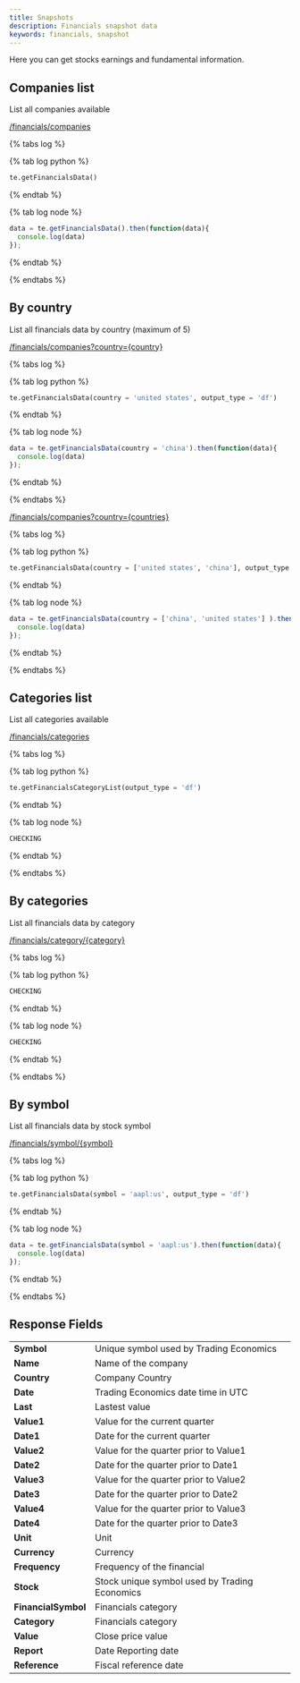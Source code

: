 ```yaml
---
title: Snapshots
description: Financials snapshot data
keywords: financials, snapshot
---
```


Here you can get stocks earnings and fundamental information.

## Companies list

List all companies available

[/financials/companies](https://api.tradingeconomics.com/financials/companies?c=guest:guest&f=json)

{% tabs log %}

{% tab log python %}
```python
te.getFinancialsData()
```
{% endtab %}

{% tab log node %}
```javascript
data = te.getFinancialsData().then(function(data){
  console.log(data)     
});
```
{% endtab %}

{% endtabs %}

## By country

List all financials data by country (maximum of 5)

[/financials/companies?country={country}](https://api.tradingeconomics.com/financials/companies?country=united%20states&c=guest:guest&f=json)

{% tabs log %}

{% tab log python %}
```python
te.getFinancialsData(country = 'united states', output_type = 'df')
```
{% endtab %}

{% tab log node %}
```javascript
data = te.getFinancialsData(country = 'china').then(function(data){
  console.log(data)     
});
```
{% endtab %}

{% endtabs %}

[/financials/companies?country={countries}](https://api.tradingeconomics.com/financials/companies?country=spain,germany&c=guest:guest&f=json)

{% tabs log %}

{% tab log python %}
```python
te.getFinancialsData(country = ['united states', 'china'], output_type = 'df')
```
{% endtab %}

{% tab log node %}
```javascript
data = te.getFinancialsData(country = ['china', 'united states'] ).then(function(data){
  console.log(data)     
});
```
{% endtab %}

{% endtabs %}

## Categories list

List all categories available

[/financials/categories](https://api.tradingeconomics.com/financials/categories?c=guest:guest&f=json)

{% tabs log %}

{% tab log python %}
```python
te.getFinancialsCategoryList(output_type = 'df')
```
{% endtab %}

{% tab log node %}
```javascript
CHECKING
```
{% endtab %}

{% endtabs %}

## By categories

List all financials data by category

[/financials/category/{category}](https://api.tradingeconomics.com/financials/category/assets?c=guest:guest&f=json)

{% tabs log %}

{% tab log python %}
```python
CHECKING
```
{% endtab %}

{% tab log node %}
```javascript
CHECKING
```
{% endtab %}

{% endtabs %}

## By symbol

List all financials data by stock symbol

[/financials/symbol/{symbol}](https://api.tradingeconomics.com/financials/symbol/aapl:us?c=guest:guest&f=json)

{% tabs log %}

{% tab log python %}
```python
te.getFinancialsData(symbol = 'aapl:us', output_type = 'df')
```
{% endtab %}

{% tab log node %}
```javascript
data = te.getFinancialsData(symbol = 'aapl:us').then(function(data){
  console.log(data)     
});
```
{% endtab %}

{% endtabs %}

## Response Fields

|                     |                                               |
|---------------------|-----------------------------------------------|
| **Symbol**          |	Unique symbol used by Trading Economics       |
| **Name**            |	Name of the company                           |
| **Country**         |	Company Country                               |
| **Date**            |	Trading Economics date time in UTC            |
| **Last**            |	Lastest value                                 |
| **Value1**          |	Value for the current quarter                 |
| **Date1**           |	Date for the current quarter                  |
| **Value2**          |	Value for the quarter prior to Value1         |
| **Date2**           |	Date for the quarter prior to Date1           |
| **Value3**          |	Value for the quarter prior to Value2         |
| **Date3**           |	Date for the quarter prior to Date2           |
| **Value4**          |	Value for the quarter prior to Value3         |
| **Date4**           |	Date for the quarter prior to Date3           |
| **Unit**            |	Unit                                          |
| **Currency**        |	Currency                                      |
| **Frequency**       |	Frequency of the financial                    |
| **Stock**           |	Stock unique symbol used by Trading Economics |
| **FinancialSymbol** |	Financials category                           |
| **Category**        |	Financials category                           |
| **Value**           |	Close price value                             |
| **Report**          |	Date	Reporting date                          |
| **Reference**       |	Fiscal reference date                         |